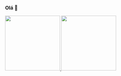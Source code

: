 ### Olá 👋

<div>
  <a href="https://github.com/GuilhermeRodrigues22">
  <img height="180em" src="https://github-readme-stats.vercel.app/api?username=GuilhermeRodrigues22&show_icons=true&theme=tokyonight&include_all_commits=true&count_private=true"/>
  <img height="180em" src="https://github-readme-stats.vercel.app/api/top-langs/?username=GuilhermeRodrigues22&layout=compact&langs_count=16&theme=tokyonight"/>
</div>
